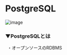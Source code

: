 # PostgreSQL
![image](https://user-images.githubusercontent.com/81621944/209655883-834bb68d-d1f6-4486-80a5-8e00eeeefa76.png)


### ▼PostgreSQLとは<br>
&ensp;・オープンソースのRDBMS<br>
<br>
